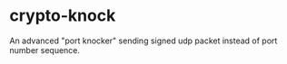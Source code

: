 # crypto-knock
An advanced "port knocker" sending signed udp packet instead of port number sequence.
